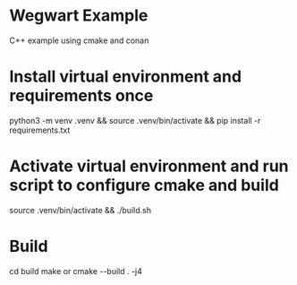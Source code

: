 # Wegwart Example

C++ example using cmake and conan

# Install virtual environment and requirements once
python3 -m venv .venv && source .venv/bin/activate && pip install -r requirements.txt

# Activate virtual environment and run script to configure cmake and build
source .venv/bin/activate && ./build.sh

# Build 
cd build
make
or 
cmake --build . -j4

